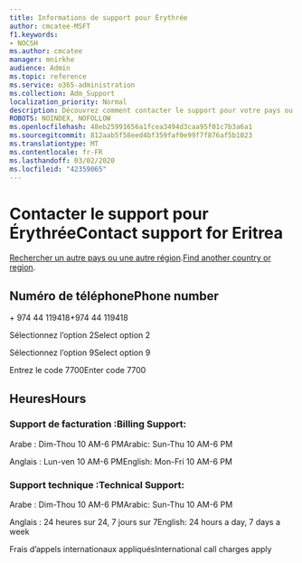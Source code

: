 ```yaml
---
title: Informations de support pour Érythrée
author: cmcatee-MSFT
f1.keywords:
- NOCSH
ms.author: cmcatee
manager: mnirkhe
audience: Admin
ms.topic: reference
ms.service: o365-administration
ms.collection: Adm_Support
localization_priority: Normal
description: Découvrez comment contacter le support pour votre pays ou région.
ROBOTS: NOINDEX, NOFOLLOW
ms.openlocfilehash: 48eb25991656a1fcea3494d3caa95f01c7b3a6a1
ms.sourcegitcommit: 812aab5f58eed4bf359faf0e99f7f876af5b1023
ms.translationtype: MT
ms.contentlocale: fr-FR
ms.lasthandoff: 03/02/2020
ms.locfileid: "42359065"
---
```

# <a name="contact-support-for-eritrea"></a><span data-ttu-id="bb947-103">Contacter le support pour Érythrée</span><span class="sxs-lookup"><span data-stu-id="bb947-103">Contact support for Eritrea</span></span>

<span data-ttu-id="bb947-104">[Rechercher un autre pays ou une autre région](../contact-support-for-business-products.md).</span><span class="sxs-lookup"><span data-stu-id="bb947-104">[Find another country or region](../contact-support-for-business-products.md).</span></span>

## <a name="phone-number"></a><span data-ttu-id="bb947-105">Numéro de téléphone</span><span class="sxs-lookup"><span data-stu-id="bb947-105">Phone number</span></span>
<span data-ttu-id="bb947-106">+ 974 44 119418</span><span class="sxs-lookup"><span data-stu-id="bb947-106">+974 44 119418</span></span>

<span data-ttu-id="bb947-107">Sélectionnez l’option 2</span><span class="sxs-lookup"><span data-stu-id="bb947-107">Select option 2</span></span>

<span data-ttu-id="bb947-108">Sélectionnez l’option 9</span><span class="sxs-lookup"><span data-stu-id="bb947-108">Select option 9</span></span>

<span data-ttu-id="bb947-109">Entrez le code 7700</span><span class="sxs-lookup"><span data-stu-id="bb947-109">Enter code 7700</span></span>

## <a name="hours"></a><span data-ttu-id="bb947-110">Heures</span><span class="sxs-lookup"><span data-stu-id="bb947-110">Hours</span></span>
### <a name="billing-support"></a><span data-ttu-id="bb947-111">Support de facturation :</span><span class="sxs-lookup"><span data-stu-id="bb947-111">Billing Support:</span></span>

<span data-ttu-id="bb947-112">Arabe : Dim-Thou 10 AM-6 PM</span><span class="sxs-lookup"><span data-stu-id="bb947-112">Arabic: Sun-Thu 10 AM-6 PM</span></span>

<span data-ttu-id="bb947-113">Anglais : Lun-ven 10 AM-6 PM</span><span class="sxs-lookup"><span data-stu-id="bb947-113">English: Mon-Fri 10 AM-6 PM</span></span>

### <a name="technical-support"></a><span data-ttu-id="bb947-114">Support technique :</span><span class="sxs-lookup"><span data-stu-id="bb947-114">Technical Support:</span></span>

<span data-ttu-id="bb947-115">Arabe : Dim-Thou 10 AM-6 PM</span><span class="sxs-lookup"><span data-stu-id="bb947-115">Arabic: Sun-Thu 10 AM-6 PM</span></span>

<span data-ttu-id="bb947-116">Anglais : 24 heures sur 24, 7 jours sur 7</span><span class="sxs-lookup"><span data-stu-id="bb947-116">English: 24 hours a day, 7 days a week</span></span>

<span data-ttu-id="bb947-117">Frais d’appels internationaux appliqués</span><span class="sxs-lookup"><span data-stu-id="bb947-117">International call charges apply</span></span>
